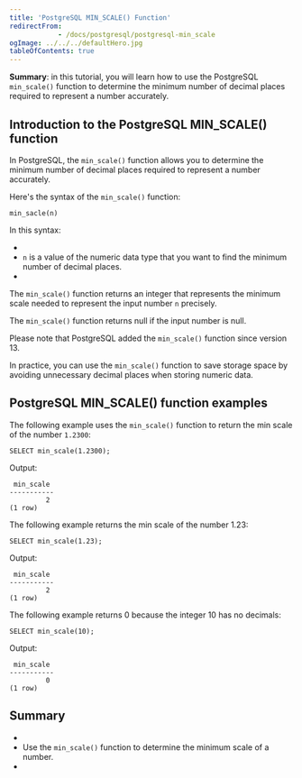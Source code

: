 ```yaml
---
title: 'PostgreSQL MIN_SCALE() Function'
redirectFrom: 
            - /docs/postgresql/postgresql-min_scale
ogImage: ../../../defaultHero.jpg
tableOfContents: true
---
```



**Summary**: in this tutorial, you will learn how to use the PostgreSQL `min_scale()` function to determine the minimum number of decimal places required to represent a number accurately.





## Introduction to the PostgreSQL MIN_SCALE() function





In PostgreSQL, the `min_scale()` function allows you to determine the minimum number of decimal places required to represent a number accurately.





Here's the syntax of the `min_scale()` function:





```
min_sacle(n)
```





In this syntax:





- 
- `n` is a value of the numeric data type that you want to find the minimum number of decimal places.
- 





The `min_scale()` function returns an integer that represents the minimum scale needed to represent the input number `n` precisely.





The `min_scale()` function returns null if the input number is null.





Please note that PostgreSQL added the `min_scale()` function since version 13.





In practice, you can use the `min_scale()` function to save storage space by avoiding unnecessary decimal places when storing numeric data.





## PostgreSQL MIN_SCALE() function examples





The following example uses the `min_scale()` function to return the min scale of the number `1.2300`:





```
SELECT min_scale(1.2300);
```





Output:





```
 min_scale
-----------
         2
(1 row)
```





The following example returns the min scale of the number 1.23:





```
SELECT min_scale(1.23);
```





Output:





```
 min_scale
-----------
         2
(1 row)
```





The following example returns 0 because the integer 10 has no decimals:





```
SELECT min_scale(10);
```





Output:





```
 min_scale
-----------
         0
(1 row)
```





## Summary





- 
- Use the `min_scale()` function to determine the minimum scale of a number.
- 


